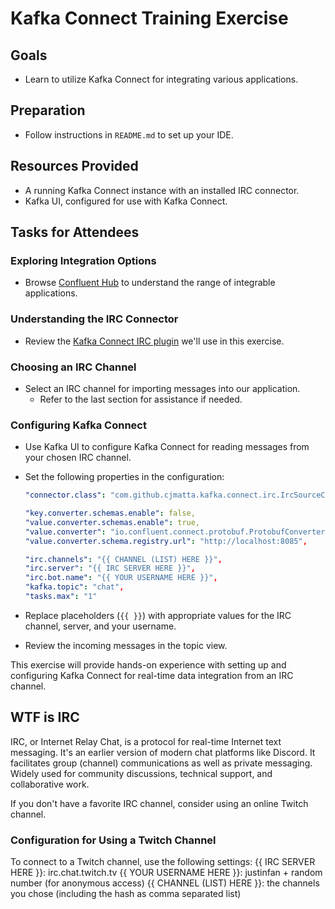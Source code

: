 # Kafka Connect Training Exercise

## Goals

- Learn to utilize Kafka Connect for integrating various applications.

## Preparation

- Follow instructions in `README.md` to set up your IDE.

## Resources Provided

- A running Kafka Connect instance with an installed IRC connector.
- Kafka UI, configured for use with Kafka Connect.

## Tasks for Attendees

### Exploring Integration Options

- Browse [Confluent Hub](https://www.confluent.io/hub/) to understand the range of integrable applications.

### Understanding the IRC Connector

- Review the [Kafka Connect IRC plugin](https://github.com/cjmatta/kafka-connect-irc) we'll use in this exercise.

### Choosing an IRC Channel

- Select an IRC channel for importing messages into our application.
  - Refer to the last section for assistance if needed.

### Configuring Kafka Connect

- Use Kafka UI to configure Kafka Connect for reading messages from your chosen IRC channel.
- Set the following properties in the configuration:

    ```yaml
    "connector.class": "com.github.cjmatta.kafka.connect.irc.IrcSourceConnector",
    
    "key.converter.schemas.enable": false,
    "value.converter.schemas.enable": true,
    "value.converter": "io.confluent.connect.protobuf.ProtobufConverter",
    "value.converter.schema.registry.url": "http://localhost:8085",
    
    "irc.channels": "{{ CHANNEL (LIST) HERE }}",
    "irc.server": "{{ IRC SERVER HERE }}",
    "irc.bot.name": "{{ YOUR USERNAME HERE }}",
    "kafka.topic": "chat",
    "tasks.max": "1"
    ```

- Replace placeholders (`{{ }}`) with appropriate values for the IRC channel, server, and your username.

- Review the incoming messages in the topic view.

This exercise will provide hands-on experience with setting up and configuring Kafka Connect for real-time data integration from an IRC channel.

## WTF is IRC

IRC, or Internet Relay Chat, is a protocol for real-time Internet text messaging. It's an earlier version of modern chat platforms like Discord. It facilitates group (channel) communications as well as private messaging. Widely used for community discussions, technical support, and collaborative work.

If you don't have a favorite IRC channel, consider using an online Twitch channel.

### Configuration for Using a Twitch Channel
To connect to a Twitch channel, use the following settings:
{{ IRC SERVER HERE }}: irc.chat.twitch.tv
{{ YOUR USERNAME HERE }}: justinfan + random number (for anonymous access)
{{ CHANNEL (LIST) HERE }}: the channels you chose (including the hash as comma separated list)
